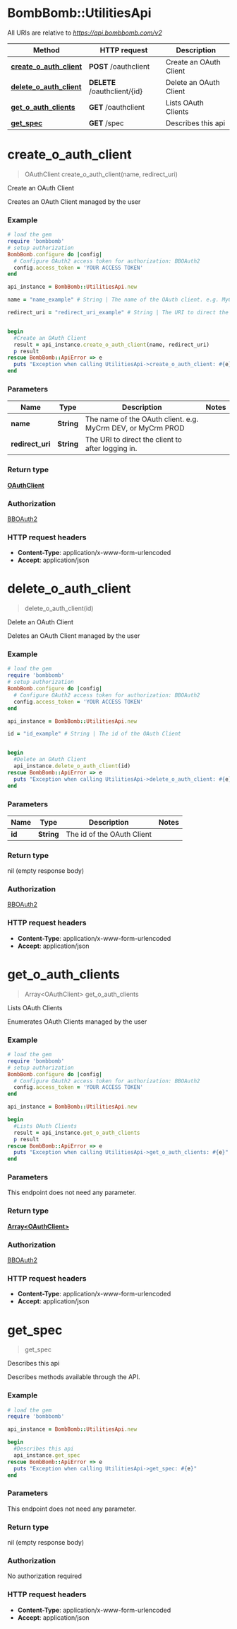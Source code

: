 # BombBomb::UtilitiesApi

All URIs are relative to *https://api.bombbomb.com/v2*

Method | HTTP request | Description
------------- | ------------- | -------------
[**create_o_auth_client**](UtilitiesApi.md#create_o_auth_client) | **POST** /oauthclient | Create an OAuth Client
[**delete_o_auth_client**](UtilitiesApi.md#delete_o_auth_client) | **DELETE** /oauthclient/{id} | Delete an OAuth Client
[**get_o_auth_clients**](UtilitiesApi.md#get_o_auth_clients) | **GET** /oauthclient | Lists OAuth Clients
[**get_spec**](UtilitiesApi.md#get_spec) | **GET** /spec | Describes this api


# **create_o_auth_client**
> OAuthClient create_o_auth_client(name, redirect_uri)

Create an OAuth Client

Creates an OAuth Client managed by the user

### Example
```ruby
# load the gem
require 'bombbomb'
# setup authorization
BombBomb.configure do |config|
  # Configure OAuth2 access token for authorization: BBOAuth2
  config.access_token = 'YOUR ACCESS TOKEN'
end

api_instance = BombBomb::UtilitiesApi.new

name = "name_example" # String | The name of the OAuth client. e.g. MyCrm DEV, or MyCrm PROD

redirect_uri = "redirect_uri_example" # String | The URI to direct the client to after logging in.


begin
  #Create an OAuth Client
  result = api_instance.create_o_auth_client(name, redirect_uri)
  p result
rescue BombBomb::ApiError => e
  puts "Exception when calling UtilitiesApi->create_o_auth_client: #{e}"
end
```

### Parameters

Name | Type | Description  | Notes
------------- | ------------- | ------------- | -------------
 **name** | **String**| The name of the OAuth client. e.g. MyCrm DEV, or MyCrm PROD | 
 **redirect_uri** | **String**| The URI to direct the client to after logging in. | 

### Return type

[**OAuthClient**](OAuthClient.md)

### Authorization

[BBOAuth2](../README.md#BBOAuth2)

### HTTP request headers

 - **Content-Type**: application/x-www-form-urlencoded
 - **Accept**: application/json



# **delete_o_auth_client**
> delete_o_auth_client(id)

Delete an OAuth Client

Deletes an OAuth Client managed by the user

### Example
```ruby
# load the gem
require 'bombbomb'
# setup authorization
BombBomb.configure do |config|
  # Configure OAuth2 access token for authorization: BBOAuth2
  config.access_token = 'YOUR ACCESS TOKEN'
end

api_instance = BombBomb::UtilitiesApi.new

id = "id_example" # String | The id of the OAuth Client


begin
  #Delete an OAuth Client
  api_instance.delete_o_auth_client(id)
rescue BombBomb::ApiError => e
  puts "Exception when calling UtilitiesApi->delete_o_auth_client: #{e}"
end
```

### Parameters

Name | Type | Description  | Notes
------------- | ------------- | ------------- | -------------
 **id** | **String**| The id of the OAuth Client | 

### Return type

nil (empty response body)

### Authorization

[BBOAuth2](../README.md#BBOAuth2)

### HTTP request headers

 - **Content-Type**: application/x-www-form-urlencoded
 - **Accept**: application/json



# **get_o_auth_clients**
> Array&lt;OAuthClient&gt; get_o_auth_clients

Lists OAuth Clients

Enumerates OAuth Clients managed by the user

### Example
```ruby
# load the gem
require 'bombbomb'
# setup authorization
BombBomb.configure do |config|
  # Configure OAuth2 access token for authorization: BBOAuth2
  config.access_token = 'YOUR ACCESS TOKEN'
end

api_instance = BombBomb::UtilitiesApi.new

begin
  #Lists OAuth Clients
  result = api_instance.get_o_auth_clients
  p result
rescue BombBomb::ApiError => e
  puts "Exception when calling UtilitiesApi->get_o_auth_clients: #{e}"
end
```

### Parameters
This endpoint does not need any parameter.

### Return type

[**Array&lt;OAuthClient&gt;**](OAuthClient.md)

### Authorization

[BBOAuth2](../README.md#BBOAuth2)

### HTTP request headers

 - **Content-Type**: application/x-www-form-urlencoded
 - **Accept**: application/json



# **get_spec**
> get_spec

Describes this api

Describes methods available through the API.

### Example
```ruby
# load the gem
require 'bombbomb'

api_instance = BombBomb::UtilitiesApi.new

begin
  #Describes this api
  api_instance.get_spec
rescue BombBomb::ApiError => e
  puts "Exception when calling UtilitiesApi->get_spec: #{e}"
end
```

### Parameters
This endpoint does not need any parameter.

### Return type

nil (empty response body)

### Authorization

No authorization required

### HTTP request headers

 - **Content-Type**: application/x-www-form-urlencoded
 - **Accept**: application/json



